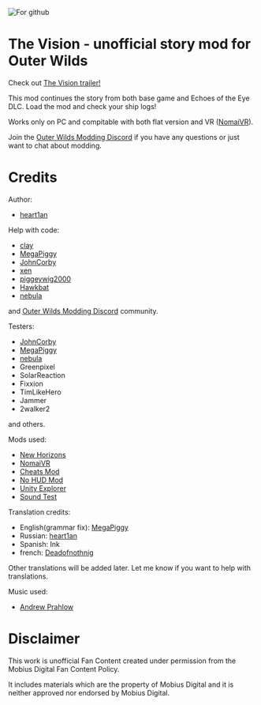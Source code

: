![For github](https://user-images.githubusercontent.com/106444732/186694560-4665cb15-2c78-4d36-a05e-47988c733d9a.png)


# The Vision - unofficial story mod for Outer Wilds
Check out [The Vision trailer!](https://youtu.be/iUcBzdljHfE)

This mod continues the story from both base game and Echoes of the Eye DLC. Load the mod and check your ship logs!

Works only on PC and compitable with both flat version and VR ([NomaiVR](https://outerwildsmods.com/mods/nomaivr)).

Join the [Outer Wilds Modding Discord](https://discord.gg/MvbCbBz6Q6) if you have any questions or just want to chat about modding.

# Credits
Author:
- [heart1an](https://github.com/hearth1an)

Help with code:
- [clay](https://github.com/FreezeDriedMangos)
- [MegaPiggy](https://github.com/MegaPiggy)
- [JohnCorby](https://github.com/JohnCorby)
- [xen](https://github.com/xen-42)
- [piggeywig2000](https://github.com/piggeywig2000)
- [Hawkbat](https://github.com/Hawkbat)
- [nebula](https://github.com/misternebula)

and [Outer Wilds Modding Discord](https://discord.gg/MvbCbBz6Q6) community.

Testers:
- [JohnCorby](https://github.com/JohnCorby)
- [MegaPiggy](https://github.com/MegaPiggy)
- [nebula](https://github.com/misternebula)
- Greenpixel
- SolarReaction
- Fixxion
- TimLikeHero
- Jammer
- 2walker2

and others.
 
Mods used:
- [New Horizons](https://outerwildsmods.com/mods/newhorizons)
- [NomaiVR](https://outerwildsmods.com/mods/nomaivr)
- [Cheats Mod](https://outerwildsmods.com/mods/cheatsmod)
- [No HUD Mod](https://www.reddit.com/r/outerwilds/comments/qiubmu/i_patched_the_no_hud_mod_to_work_with_the_dlc)
- [Unity Explorer](https://outerwildsmods.com/mods/unityexplorer)
- [Sound Test](https://outerwildsmods.com/mods/soundtest)

Translation credits:
- English(grammar fix): [MegaPiggy](https://github.com/MegaPiggy)
- Russian: [heart1an](https://github.com/hearth1an)
- Spanish: Ink
- french: [Deadofnothnig](https://github.com/Deadofnothing)

Other translations will be added later. Let me know if you want to help with translations.

Music used:
- [Andrew Prahlow](https://youtu.be/Jo7TQIxdRow)

# Disclaimer
This work is unofficial Fan Content created under permission from the Mobius Digital Fan Content Policy.

It includes materials which are the property of Mobius Digital and it is neither approved nor endorsed by Mobius Digital.
